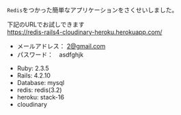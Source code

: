`Redis`をつかった簡単なアプリケーションをさくせいしました。

下記のURLでお試しできます<br>
https://redis-rails4-cloudinary-heroku.herokuapp.com/
- メールアドレス： 2@gmail.com
- パスワード：　asdfghjk


* Ruby: 2.3.5
* Rails: 4.2.10
* Database: mysql
* redis: redis(3.2)
* heroku: stack-16
* cloudinary
